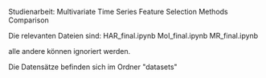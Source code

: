 Studienarbeit: Multivariate Time Series Feature Selection Methods Comparison

Die relevanten Dateien sind:
HAR_final.ipynb
MoI_final.ipynb
MR_final.ipynb

alle andere können ignoriert werden.

Die Datensätze befinden sich im Ordner "datasets"